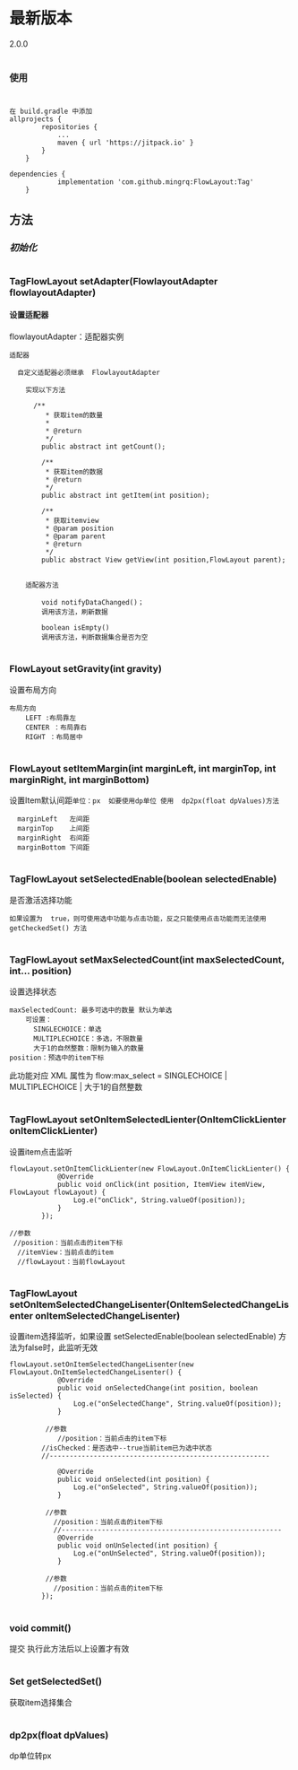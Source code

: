 # 最新版本
 2.0.0

#

### 使用
#
```
在 build.gradle 中添加
allprojects {
		repositories {
			...
			maven { url 'https://jitpack.io' }
		}
	}
```
```
dependencies {
	        implementation 'com.github.mingrq:FlowLayout:Tag'
	}
```
## 方法

### _初始化_

#
### TagFlowLayout setAdapter(FlowlayoutAdapter flowlayoutAdapter)
#### 设置适配器

flowlayoutAdapter：适配器实例

```
适配器

  自定义适配器必须继承  FlowlayoutAdapter
  
  	实现以下方法
  
	  /**
	     * 获取item的数量
	     *
	     * @return
	     */
	    public abstract int getCount();

	    /**
	     * 获取item的数据
	     * @return
	     */
	    public abstract int getItem(int position);

	    /**
	     * 获取itemview
	     * @param position
	     * @param parent
	     * @return
	     */
	    public abstract View getView(int position,FlowLayout parent);
    
    
    适配器方法
    
    	void notifyDataChanged()；
    	调用该方法，刷新数据
    
     	boolean isEmpty()
     	调用该方法，判断数据集合是否为空
```

#
###  FlowLayout setGravity(int gravity)
设置布局方向
```
布局方向 
	LEFT :布局靠左
	CENTER ：布局靠右
	RIGHT ：布局居中
```

#
### FlowLayout setItemMargin(int marginLeft, int marginTop, int marginRight, int marginBottom)
设置Item默认间距```单位：px  如要使用dp单位 使用  dp2px(float dpValues)方法```
```
  marginLeft   左间距
  marginTop    上间距
  marginRight  右间距
  marginBottom 下间距
```

#
### TagFlowLayout setSelectedEnable(boolean selectedEnable)
是否激活选择功能
```
如果设置为  true，则可使用选中功能与点击功能，反之只能使用点击功能而无法使用 getCheckedSet() 方法
```

#
### TagFlowLayout setMaxSelectedCount(int maxSelectedCount, int... position)
设置选择状态
```
maxSelectedCount: 最多可选中的数量 默认为单选
    可设置：
      SINGLECHOICE：单选
      MULTIPLECHOICE：多选，不限数量
      大于1的自然整数：限制为输入的数量
position：预选中的item下标
```
此功能对应 XML 属性为 flow:max_select = SINGLECHOICE | MULTIPLECHOICE | 大于1的自然整数

#
### TagFlowLayout setOnItemSelectedLienter(OnItemClickLienter onItemClickLienter)
设置item点击监听
```
flowLayout.setOnItemClickLienter(new FlowLayout.OnItemClickLienter() {
            @Override
            public void onClick(int position, ItemView itemView, FlowLayout flowLayout) {
                Log.e("onClick", String.valueOf(position));
            }
        });
	
//参数
 //position：当前点击的item下标
  //itemView：当前点击的item
  //flowLayout：当前flowLayout
```

#
### TagFlowLayout setOnItemSelectedChangeLisenter(OnItemSelectedChangeLisenter onItemSelectedChangeLisenter)
设置item选择监听，如果设置 setSelectedEnable(boolean selectedEnable) 方法为false时，此监听无效
```
flowLayout.setOnItemSelectedChangeLisenter(new FlowLayout.OnItemSelectedChangeLisenter() {
            @Override
            public void onSelectedChange(int position, boolean isSelected) {
                Log.e("onSelectedChange", String.valueOf(position));
            }
	    
	     //参数
	        //position：当前点击的item下标
		//isChecked：是否选中--true当前item已为选中状态
 		//-------------------------------------------------------

            @Override
            public void onSelected(int position) {
                Log.e("onSelected", String.valueOf(position));
            }
	    
	     //参数
	       //position：当前点击的item下标
	       //-------------------------------------------------------
            @Override
            public void onUnSelected(int position) {
                Log.e("onUnSelected", String.valueOf(position));
            }
	    
	     //参数
	       //position：当前点击的item下标
        });
```

#
### void commit() 
提交  执行此方法后以上设置才有效

#
### Set<Integer> getSelectedSet()
获取item选择集合
	
#
### dp2px(float dpValues)
dp单位转px


